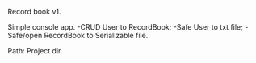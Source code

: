 Record book v1.

Simple console app.
-CRUD User to RecordBook;
-Safe User to txt file;
-Safe/open RecordBook to Serializable file.

Path: Project dir.